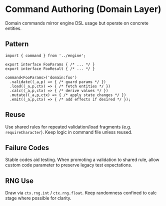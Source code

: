 # Command Authoring (Domain Layer)

Domain commands mirror engine DSL usage but operate on concrete entities.

## Pattern
```
import { command } from '../engine';

export interface FooParams { /* ... */ }
export interface FooResult { /* ... */ }

command<FooParams>('domain:foo')
  .validate((_a,p) => { /* guard params */ })
  .load((_a,p,ctx) => { /* fetch entities */ })
  .calc((_a,p,ctx) => { /* derive values */ })
  .mutate((_a,p,ctx) => { /* apply state changes */ })
  .emit((_a,p,ctx) => { /* add effects if desired */ });
```

## Reuse
Use shared rules for repeated validation/load fragments (e.g. `requireCharacter`). Keep logic in command file unless reused.

## Failure Codes
Stable codes aid testing. When promoting a validation to shared rule, allow custom code parameter to preserve legacy test expectations.

## RNG Use
Draw via `ctx.rng.int` / `ctx.rng.float`. Keep randomness confined to calc stage where possible for clarity.
